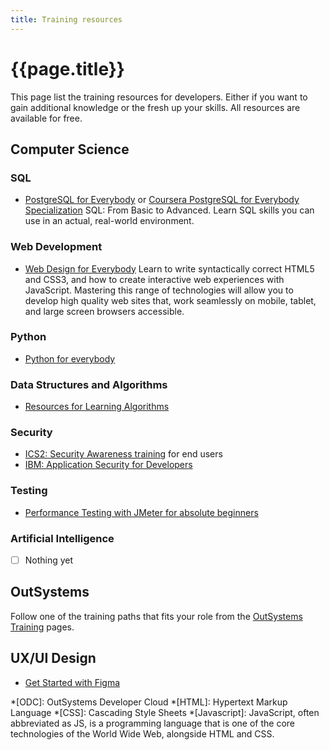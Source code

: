 ```yaml
---
title: Training resources
---
```

# {{page.title}}

This page list the training resources for developers. Either if you want to gain additional knowledge or the fresh up your skills.
All resources are available for free.

## Computer Science

### SQL

* [PostgreSQL for Everybody](https://pg4e.com) or [Coursera PostgreSQL for Everybody Specialization](https://www.coursera.org/specializations/postgresql-for-everybody) SQL: From Basic to Advanced. Learn SQL skills you can use in an actual, real-world environment.

### Web Development

* [Web Design for Everybody](https://www.wd4e.com/) Learn to write syntactically correct HTML5 and CSS3, and how to create interactive web experiences with JavaScript. Mastering this range of technologies will allow you to develop high quality web sites that, work seamlessly on mobile, tablet, and large screen browsers accessible.

### Python

* [Python for everybody](https://py4e.com)

### Data Structures and Algorithms

* [Resources for Learning Algorithms](https://www.freecodecamp.org/news/learn-data-structures-and-algorithms/#resourcesforlearningalgorithms)

### Security

* [ICS2: Security Awareness training] for end users
* [IBM: Application Security for Developers]

### Testing

* [Performance Testing with JMeter for absolute beginners]

### Artificial Intelligence

* [ ] Nothing yet

## OutSystems

Follow one of the training paths that fits your role from the [OutSystems Training] pages.

## UX/UI Design

* [Get Started with Figma]

*[ODC]: OutSystems Developer Cloud
*[HTML]: Hypertext Markup Language
*[CSS]: Cascading Style Sheets
*[Javascript]: JavaScript, often abbreviated as JS, is a programming language that is one of the core technologies of the World Wide Web, alongside HTML and CSS.

[OutSystems Training]: https://learn.outsystems.com/training
[ICS2: Security Awareness training]: https://www.coursera.org/learn/security-awareness-training
[IBM: Application Security for Developers]: https://www.coursera.org/learn/application-security-for-developers-devops
[Performance Testing with JMeter for absolute beginners]: https://www.coursera.org/projects/performance-testing-with-jmeter-for-absolute-beginners
[Get Started with Figma]: https://www.coursera.org/projects/get-started-figma